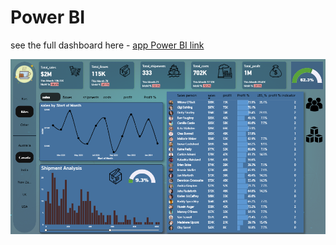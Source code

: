 # Power BI

see the full dashboard here - [app Power BI link](https://app.powerbi.com/view?r=eyJrIjoiMzBiNDA1ZGYtMWNiMi00ZjE5LTg1YzktNzE5MjExODhiMTI5IiwidCI6ImM2ZTU0OWIzLTVmNDUtNDAzMi1hYWU5LWQ0MjQ0ZGM1YjJjNCJ9)

![portfolio dashboard](https://github.com/Govind418/chocolate-sales/blob/a212038cf7947dc1754d0417e25118e0813dcb4e/Screenshot%202025-08-31%20155852.png)
